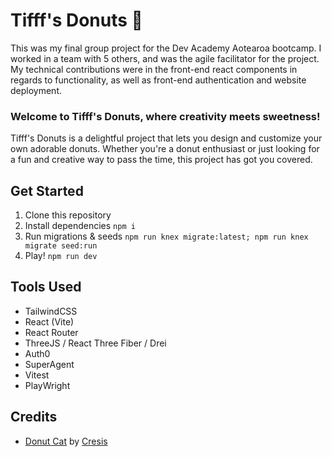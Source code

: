 # Tifff's Donuts 🍩

This was my final group project for the Dev Academy Aotearoa bootcamp. I worked in a team with 5 others, and was the agile facilitator for the project. My technical contributions were in the front-end react components in regards to functionality, as well as front-end authentication and website deployment.

### Welcome to Tifff's Donuts, where creativity meets sweetness!
Tifff's Donuts is a delightful project that lets you design and customize your own adorable donuts. 
Whether you're a donut enthusiast or just looking for a fun and creative way to pass the time, this project has got you covered.

## Get Started
1. Clone this repository
2. Install dependencies `npm i`
3. Run migrations & seeds `npm run knex migrate:latest; npm run knex migrate seed:run`
4. Play! `npm run dev`

## Tools Used
 - TailwindCSS
 - React (Vite)
 - React Router
 - ThreeJS / React Three Fiber / Drei
 - Auth0
 - SuperAgent
 - Vitest
 - PlayWright

## Credits 
- <a href='https://sketchfab.com/3d-models/donut-cat-3800caad4695418f9f60bfca87a85304'>Donut Cat</a> by <a href='https://sketchfab.com/Cresis'>Cresis</a>
